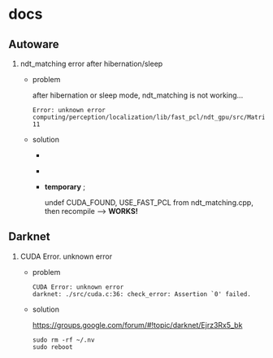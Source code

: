 # docs

## Autoware

  1. ndt_matching error after hibernation/sleep

     - problem
     
       after hibernation or sleep mode, ndt_matching is not working...

       ```  
       Error: unknown error
       computing/perception/localization/lib/fast_pcl/ndt_gpu/src/MatrixDevice.cu 11
       ```
       
     - solution

       -  ~~~reinstall cuda, cudnn~~~
       -  ~~~recompile "autoware", "opencv"~~~
       -  __temporary__ ;
       
          undef CUDA_FOUND, USE_FAST_PCL from ndt_matching.cpp, then recompile --> __WORKS!__


## Darknet

  1. CUDA Error. unknown error
  
     - problem

       ``` 
       CUDA Error: unknown error
       darknet: ./src/cuda.c:36: check_error: Assertion `0' failed.
       ```

     - solution

       https://groups.google.com/forum/#!topic/darknet/Ejrz3Rx5_bk              

       ```
       sudo rm -rf ~/.nv
       sudo reboot
       ```
